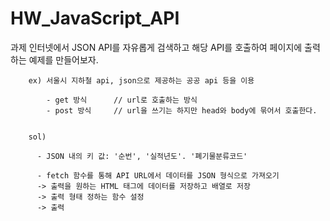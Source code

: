 # HW_JavaScript_API

과제
    인터넷에서 JSON API를 자유롭게 검색하고 해당 API를 호출하여 페이지에 출력하는 예제를 만들어보자.
    
        ex) 서울시 지하철 api, json으로 제공하는 공공 api 등을 이용

            - get 방식      // url로 호출하는 방식
            - post 방식     // url을 쓰기는 하지만 head와 body에 묶어서 호출한다. 


        sol)
        
          - JSON 내의 키 값: '순번', '실적년도'. '폐기물분류코드'
          
          - fetch 함수를 통해 API URL에서 데이터를 JSON 형식으로 가져오기
          -> 출력을 원하는 HTML 태그에 데이터를 저장하고 배열로 저장
          -> 출력 형태 정하는 함수 설정
          -> 출력
    
